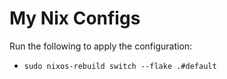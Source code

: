# My Nix Configs

Run the following to apply the configuration:

* `sudo nixos-rebuild switch --flake .#default`

